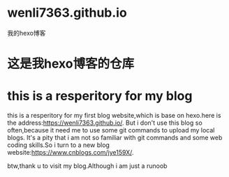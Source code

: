 # wenli7363.github.io
我的hexo博客
# 这是我hexo博客的仓库
# this is a resperitory for my blog

this is a resperitory for my first blog website,which is base on hexo.here is the address:https://wenli7363.github.io/.
But i don't use this blog so often,because it need me to use some git commands to upload my local blogs.
It's a pity that i am not so familiar with git commands and some web coding skills.So i turn to a new blog website:https://www.cnblogs.com/jye159X/.

btw,thank u to visit my blog.Although i am just a runoob
